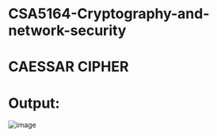 # CSA5164-Cryptography-and-network-security
# CAESSAR CIPHER
# Output:
![image](https://user-images.githubusercontent.com/112242851/211560355-6c8086c1-4d48-4161-b64f-485cd03108c6.png)

#
